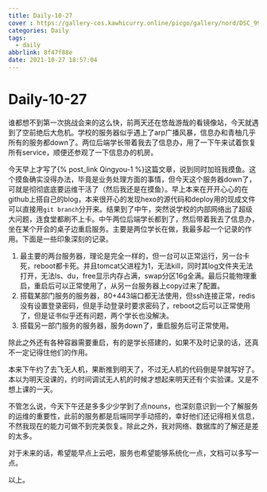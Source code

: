 ```yaml
---
title: Daily-10-27
cover : https://gallery-cos.kawhicurry.online/picgo/gallery/nord/DSC_9980.JPG
categories: Daily
tags:
  - daily
abbrlink: 8f47f88e
date: 2021-10-27 18:57:04
---
```


# Daily-10-27

谁都想不到第一次挑战会来的这么快，前两天还在悠哉游哉的看镜像站，今天就遇到了空前绝后大危机。学校的服务器似乎遇上了arp广播风暴，信息办和青柚几乎所有的服务都down了。两位后端学长带着我去了信息办，用了一下午来试着恢复所有service，顺便还参观了一下信息办的机房。

今天早上才写了{% post_link Qingyou-1 %}这篇文章，说到同时加班我摸鱼。这个摸鱼确实没得办法，毕竟是业务处理方面的事情，但今天这个服务器down了，可就是彻彻底底要运维干活了（然后我还是在摸鱼）。早上本来在开开心心的在github上搭自己的blog，本来很开心的发现hexo的源代码和deploy用的现成文件可以直接用`git branch`分开来。结果到了中午，突然说学校的内部网络出了超级大问题，连食堂都刷不上卡。中午两位后端学长都到了，然后带着我去了信息办，坐在某个开会的桌子边重启服务。主要是两位学长在做，我最多起一个记录的作用。下面是一些印象深刻的记录。

1. 最主要的两台服务器，理论是完全一样的，但一台可以正常运行，另一台卡死，reboot都卡死。并且tomcat父进程为1，无法kill，同时其log文件夹无法打开，无法ls、du，free显示内存占满，swap分区16g全满。最后只能物理重启，重启后可以正常使用了，从另一台服务器上copy过来了配置。
2. 搭载某部门服务的服务器，80+443端口都无法使用，但ssh连接正常，redis没有设置登录密码，但是手动登录时要求密码了，reboot之后可以正常使用了，但是证书似乎还有问题，两个学长也没解决。
3. 搭载另一部门服务的服务器，服务down了，重启服务后可正常使用。

除此之外还有各种容器需要重启，有的是学长搭建的，如果不及时记录的话，还真不一定记得住他们的作用。

本来下午约了去飞无人机，果断推到明天了，不过无人机的代码倒是早就写好了。本以为明天没课的，约时间调试无人机的时候才想起来明天还有个实验课。又是不想上课的一天。

不管怎么说，今天下午还是多多少少学到了点nouns，也深刻意识到一个了解服务的运维的重要性，此前的服务都是后端同学手动搭的，幸好他们还记得相关信息，不然我现在的能力可做不到完美恢复。除此之外，我对网络、数据库的了解还是差的太多。

对于未来的话，希望能早点上云吧，服务也希望能够系统化一点，文档可以多写一点。

以上。

